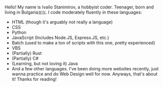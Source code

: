 Hello! My name is Ivailo Stanimirov, a hobbyist coder.
Teenager, born and living in Bulgaria🇧🇬.
I code moderately fluently in these languages:
 - HTML (though it's arguably not really a language)
 - CSS
 - Python
 - JavaScript (Includes Node.JS, Express.JS, etc.)
 - Batch (used to make a ton of scripts with this one, pretty experienced)
 - VBS
 - (Partially) Rust
 - (Partially) C#
 - (Learning, but not loving it) Java
 - And a few other languages.
I've been doing more websites recently, just wanna practice and do Web Design well for now.
Anyways, that's about it! Thanks for reading!
